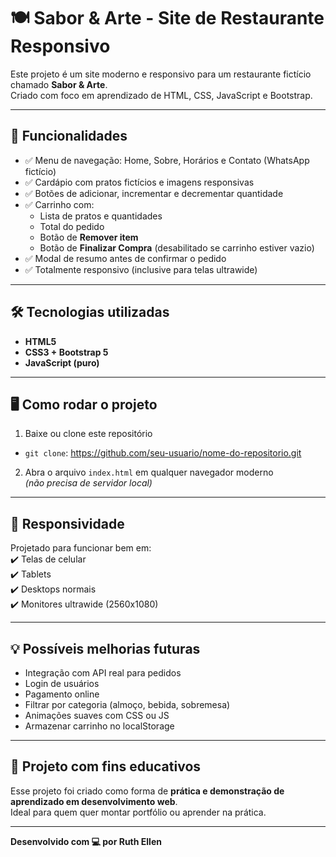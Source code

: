 # 🍽️ Sabor & Arte - Site de Restaurante Responsivo

Este projeto é um site moderno e responsivo para um restaurante fictício chamado **Sabor & Arte**.  
Criado com foco em aprendizado de HTML, CSS, JavaScript e Bootstrap.

---

## 🎯 Funcionalidades

- ✅ Menu de navegação: Home, Sobre, Horários e Contato (WhatsApp fictício)
- ✅ Cardápio com pratos fictícios e imagens responsivas
- ✅ Botões de adicionar, incrementar e decrementar quantidade
- ✅ Carrinho com:
  - Lista de pratos e quantidades
  - Total do pedido
  - Botão de **Remover item**
  - Botão de **Finalizar Compra** (desabilitado se carrinho estiver vazio)
- ✅ Modal de resumo antes de confirmar o pedido
- ✅ Totalmente responsivo (inclusive para telas ultrawide)

---

## 🛠️ Tecnologias utilizadas

- **HTML5**
- **CSS3 + Bootstrap 5**
- **JavaScript (puro)**

---

## 🖥️ Como rodar o projeto

1. Baixe ou clone este repositório  

- `git clone`: https://github.com/seu-usuario/nome-do-repositorio.git

2. Abra o arquivo `index.html` em qualquer navegador moderno  
*(não precisa de servidor local)*

---

## 📱 Responsividade

Projetado para funcionar bem em:  
✔️ Telas de celular  
✔️ Tablets  
✔️ Desktops normais  
✔️ Monitores ultrawide (2560x1080)

---

## 💡 Possíveis melhorias futuras

- Integração com API real para pedidos
- Login de usuários
- Pagamento online
- Filtrar por categoria (almoço, bebida, sobremesa)
- Animações suaves com CSS ou JS
- Armazenar carrinho no localStorage

---

## 🤝 Projeto com fins educativos

Esse projeto foi criado como forma de **prática e demonstração de aprendizado em desenvolvimento web**.  
Ideal para quem quer montar portfólio ou aprender na prática.

---

**Desenvolvido com 💻 por Ruth Ellen**  
